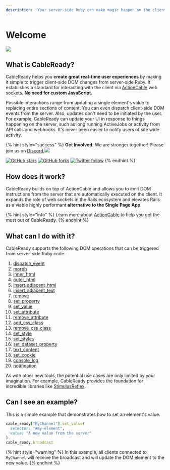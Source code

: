 ```yaml
---
description: 'Your server-side Ruby can make magic happen on the client, in real-time'
---
```


# Welcome

![](.gitbook/assets/fantasia.gif)

## What is CableReady?

CableReady helps you **create great real-time user experiences** by making it simple to trigger client-side DOM changes from server-side Ruby. It establishes a standard for interacting with the client via [ActionCable](https://guides.rubyonrails.org/action_cable_overview.html) web sockets. **No need for custom JavaScript.**

Possible interactions range from updating a single element's value to replacing entire sections of content. You can even dispatch client-side DOM events from the server. Also, updates don't need to be initiated by the user. For example, CableReady can update your UI in response to things happening on the server, such as long running ActiveJobs or activity from API calls and webhooks. It's never been easier to notify users of site wide activity.

{% hint style="success" %}
**Get Involved.** We are stronger together! Please join us on [Discord.![](https://img.shields.io/discord/629472241427415060)](https://discord.gg/XveN625)

[![GitHub stars](https://img.shields.io/github/stars/hopsoft/cable_ready?style=social)](https://github.com/hopsoft/cable_ready) [![GitHub forks](https://img.shields.io/github/forks/hopsoft/cable_ready?style=social)](https://github.com/hopsoft/cable_ready) [![Twitter follow](https://img.shields.io/twitter/follow/hopsoft?style=social)](https://twitter.com/hopsoft)
{% endhint %}

## How does it work?

CableReady builds on top of ActionCable and allows you to emit DOM instructions from the server that are automatically executed on the client. It expands the role of web sockets in the Rails ecosystem and elevates Rails as a viable highly performant **alternative to the Single Page App**.

{% hint style="info" %}
Learn more about [ActionCable](http://guides.rubyonrails.org/action_cable_overview.html) to help you get the most out of CableReady.
{% endhint %}

## What can I do with it?

CableReady supports the following DOM operations that can be triggered from server-side Ruby code.

1. [dispatch\_event](usage/dom-operations/event-dispatch.md#dispatchevent)
2. [morph](usage/dom-operations/element-mutations.md#morph)
3. [inner\_html](usage/dom-operations/element-mutations.md#innerhtml)
4. [outer\_html](usage/dom-operations/element-mutations.md#outerhtml)
5. [insert\_adjacent\_html](usage/dom-operations/element-mutations.md#insertAdjacentHTML)
6. [insert\_adjacent\_text](usage/dom-operations/element-mutations.md#insertadjacenttext)
7. [remove](usage/dom-operations/element-mutations.md#remove)
8. [set\_property](usage/dom-operations/element-mutations.md#setproperty)
9. [set\_value](usage/dom-operations/element-mutations.md#setvalue)
10. [set\_attribute](usage/dom-operations/attribute-mutations.md#setattribute)
11. [remove\_attribute](usage/dom-operations/attribute-mutations.md#removeattribute)
12. [add\_css\_class](usage/dom-operations/css-class-mutations.md#addcssclass)
13. [remove\_css\_class](usage/dom-operations/css-class-mutations.md#removecssclass)
14. [set\_style](usage/dom-operations/css-class-mutations.md#setstyle)
15. [set\_styles](usage/dom-operations/css-class-mutations.md#setstyles)
16. [set\_dataset\_property](usage/dom-operations/dataset-mutations.md#setdatasetproperty)
17. [text\_content](usage/dom-operations/element-mutations.md#textcontent)
18. [set\_cookie](usage/dom-operations/cookies.md#setcookie)
19. [console\_log](usage/dom-operations/notifications.md#consolelog)
20. [notification](usage/dom-operations/notifications.md#notification)

As with other new tools, the potential use cases are only limited by your imagination. For example, CableReady provides the foundation for incredible libraries like [StimulusReflex](https://docs.stimulusreflex.com).

## Can I see an example?

This is a simple example that demonstrates how to set an element's value.

```ruby
cable_ready["MyChannel"].set_value(
  selector: "#my-element",
  value: "A new value from the server"
)
cable_ready.broadcast
```

{% hint style="warning" %}
In this example, all clients connected to `MyChannel` will receive the broadcast and will update the DOM element to the new value.
{% endhint %}

